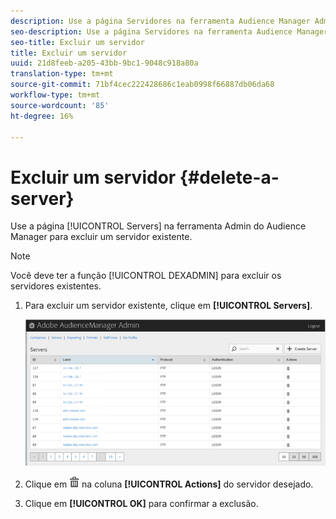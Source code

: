 ```yaml
---
description: Use a página Servidores na ferramenta Audience Manager Admin para excluir um servidor existente.
seo-description: Use a página Servidores na ferramenta Audience Manager Admin para excluir um servidor existente.
seo-title: Excluir um servidor
title: Excluir um servidor
uuid: 21d8feeb-a205-43bb-9bc1-9048c918a80a
translation-type: tm+mt
source-git-commit: 71bf4cec222428686c1eab0998f66887db06da68
workflow-type: tm+mt
source-wordcount: '85'
ht-degree: 16%

---
```



# Excluir um servidor {#delete-a-server}

Use a página [!UICONTROL Servers] na ferramenta Admin do Audience Manager para excluir um servidor existente.

<!-- t_delete_server.xml -->

>[!NOTE]
>
>Você deve ter a função [!UICONTROL DEXADMIN] para excluir os servidores existentes.

1. Para excluir um servidor existente, clique em **[!UICONTROL Servers]**.

   ![Resultado da etapa](assets/servers.png)

1. Clique em ![](assets/icon_delete.png) na coluna **[!UICONTROL Actions]** do servidor desejado.
1. Clique em **[!UICONTROL OK]** para confirmar a exclusão.
